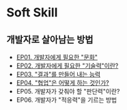 # Soft Skill

## 개발자로 살아남는 방법

- [EP01. 개발자에게 필요한 "문화"](EP01.%20%EA%B0%9C%EB%B0%9C%EC%9E%90%EC%97%90%EA%B2%8C%20%ED%95%84%EC%9A%94%ED%95%9C%20%22%EB%AC%B8%ED%99%94%22.md)
- [EP02. 개발자에게 필요한 "기술력"이란?](EP02.%20%EA%B0%9C%EB%B0%9C%EC%9E%90%EC%97%90%EA%B2%8C%20%ED%95%84%EC%9A%94%ED%95%9C%20%22%EA%B8%B0%EC%88%A0%EB%A0%A5%22%EC%9D%B4%EB%9E%80%3F.md)
- [EP03. "결과"를 만들어 내는 능력](EP03.%20%22%EA%B2%B0%EA%B3%BC%22%EB%A5%BC%20%EB%A7%8C%EB%93%A4%EC%96%B4%20%EB%82%B4%EB%8A%94%20%EB%8A%A5%EB%A0%A5.md)
- [EP04. "협업"은 어떻게 하는 것인가?](EP04.%20%22%ED%98%91%EC%97%85%22%EC%9D%80%20%EC%96%B4%EB%96%BB%EA%B2%8C%20%ED%95%98%EB%8A%94%20%EA%B2%83%EC%9D%B8%EA%B0%80%3F.md)
- EP05. 개발자가 갖춰야 할 "판단력"이란?
- EP06. 개발자가 "적응력"을 기르는 방법

